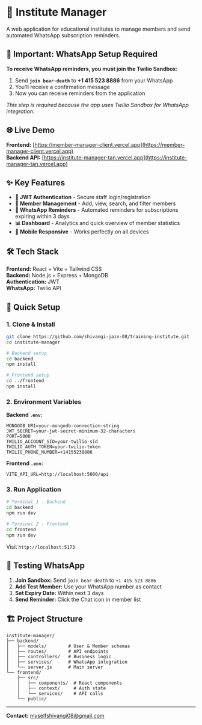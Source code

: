 # 🏢 Institute Manager

A web application for educational institutes to manage members and send automated WhatsApp subscription reminders.

## 🚨 Important: WhatsApp Setup Required

**To receive WhatsApp reminders, you must join the Twilio Sandbox:**
1. Send **`join bear-death`** to **+1 415 523 8886** from your WhatsApp
2. You'll receive a confirmation message
3. Now you can receive reminders from the application

*This step is required because the app uses Twilio Sandbox for WhatsApp integration.*

## 🌐 Live Demo

**Frontend:** [https://member-manager-client.vercel.app](https://member-manager-client.vercel.app)  
**Backend API:** [https://institute-manager-tan.vercel.app](https://institute-manager-tan.vercel.app)

## ✨ Key Features

- **🔐 JWT Authentication** - Secure staff login/registration
- **👥 Member Management** - Add, view, search, and filter members
- **📱 WhatsApp Reminders** - Automated reminders for subscriptions expiring within 3 days
- **📊 Dashboard** - Analytics and quick overview of member statistics
- **📱 Mobile Responsive** - Works perfectly on all devices

## 🛠️ Tech Stack

**Frontend:** React + Vite + Tailwind CSS  
**Backend:** Node.js + Express + MongoDB  
**Authentication:** JWT  
**WhatsApp:** Twilio API  

## 🚀 Quick Setup

### 1. Clone & Install
```bash
git clone https://github.com/shivangi-jain-08/training-institute.git
cd institute-manager

# Backend setup
cd backend
npm install

# Frontend setup
cd ../frontend
npm install
```

### 2. Environment Variables

**Backend `.env`:**
```env
MONGODB_URI=your-mongodb-connection-string
JWT_SECRET=your-jwt-secret-minimum-32-characters
PORT=5000
TWILIO_ACCOUNT_SID=your-twilio-sid
TWILIO_AUTH_TOKEN=your-twilio-token
TWILIO_PHONE_NUMBER=+14155238886
```

**Frontend `.env`:**
```env
VITE_API_URL=http://localhost:5000/api
```

### 3. Run Application
```bash
# Terminal 1 - Backend
cd backend
npm run dev

# Terminal 2 - Frontend
cd frontend
npm run dev
```

Visit `http://localhost:5173`

## 📱 Testing WhatsApp

1. **Join Sandbox:** Send `join bear-death` to `+1 415 523 8886`
2. **Add Test Member:** Use your WhatsApp number as contact
3. **Set Expiry Date:** Within next 3 days
4. **Send Reminder:** Click the Chat icon in member list

## 🏗️ Project Structure

```
institute-manager/
├── backend/
│   ├── models/        # User & Member schemas
│   ├── routes/        # API endpoints
│   ├── controllers/   # Business logic
│   ├── services/      # WhatsApp integration
│   └── server.js      # Main server
└── frontend/
    ├── src/
    │   ├── components/  # React components
    │   ├── context/     # Auth state
    │   └── services/    # API calls
    └── public/
```

---

**Contact:** myselfshivangi08@gmail.com 
